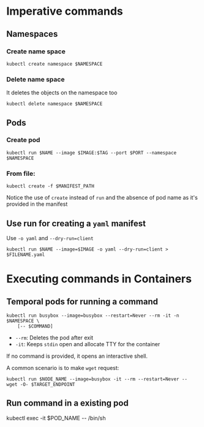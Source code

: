 # Imperative commands

## Namespaces

### Create name space
```shell
kubectl create namespace $NAMESPACE
```

### Delete name space
It deletes the objects on the namespace too
```shell
kubectl delete namespace $NAMESPACE
```

## Pods

### Create pod
```shell
kubectl run $NAME --image $IMAGE:$TAG --port $PORT --namespace $NAMESPACE 
```

### From file:
```shell
kubectl create -f $MANIFEST_PATH
```

Notice the use of `create` instead of `run` and the absence of pod name as it's provided in the manifest

## Use run for creating a `yaml` manifest
Use `-o yaml` and `--dry-run=client` 
```shell
kubectl run $NAME --image=$IMAGE -o yaml --dry-run=client > $FILENAME.yaml
```

# Executing commands in Containers

## Temporal pods for running a command
```shell
kubectl run busybox --image=busybox --restart=Never --rm -it -n $NAMESPACE \
    [-- $COMMAND] 
```

- `--rm`: Deletes the pod after exit
- `-it`: Keeps `stdin` open and allocate TTY for the container

If no command is provided, it opens an interactive shell.

A common scenario is to make `wget` request:
```shell
kubectl run $NODE_NAME --image=busybox -it --rm --restart=Never -- wget -O- $TARGET_ENDPOINT
```


## Run command in a existing pod 
kubectl exec -it $POD_NAME -- /bin/sh